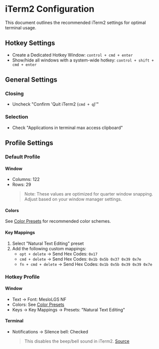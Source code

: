 # iTerm2 Configuration

This document outlines the recommended iTerm2 settings for optimal terminal usage.

## Hotkey Settings

- Create a Dedicated Hotkey Window: `control + cmd + enter`
- Show/hide all windows with a system-wide hotkey: `control + shift + cmd + enter`

## General Settings

### Closing
- Uncheck "Confirm 'Quit iTerm2 (`cmd + q`)'"

### Selection
- Check "Applications in terminal max access clipboard"

## Profile Settings

### Default Profile

#### Window
- Columns: 122
- Rows: 29
  > Note: These values are optimized for quarter window snapping. Adjust based on your window manager settings.

#### Colors
See [Color Presets](../terminal/color-presets.md) for recommended color schemes.

#### Key Mappings
1. Select "Natural Text Editing" preset
2. Add the following custom mappings:
   - `opt + delete` → Send Hex Codes: `0x17`
   - `cmd + delete` → Send Hex Codes: `0x1b 0x5b 0x37 0x39 0x7e`
   - `fn + cmd + delete` → Send Hex Codes: `0x1b 0x5b 0x39 0x39 0x7e`

### Hotkey Profile

#### Window
- Text → Font: MesloLGS NF
- Colors: See [Color Presets](../terminal/color-presets.md)
- Keys → Key Mappings → Presets: "Natural Text Editing"

#### Terminal
- Notifications → Silence bell: Checked
  > This disables the beep/bell sound in iTerm2. [Source](https://superuser.com/questions/1680502/how-do-i-disable-the-beep-bell-sound-in-iterm2-in-macbook) 